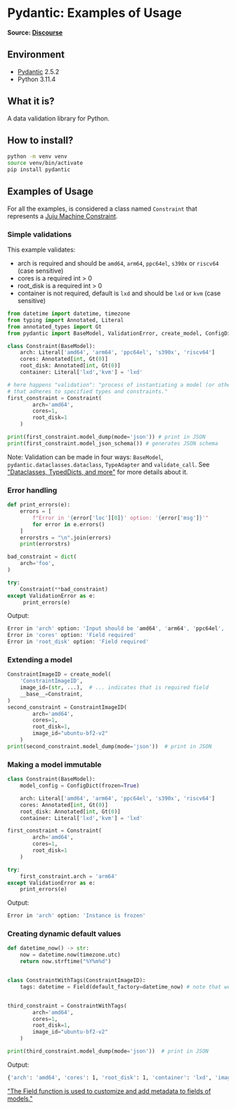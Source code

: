 # Pydantic: Examples of Usage
**Source: [Discourse](https://discourse.canonical.com/t/pydantic-examples-of-usage/2800)**

## Environment
* [Pydantic](https://docs.pydantic.dev/latest/) 2.5.2
* Python 3.11.4

## What it is?
A data validation library for Python.

## How to install?
```bash
python -m venv venv
source venv/bin/activate
pip install pydantic 
```

## Examples of Usage

For all the examples, is considered a class named `Constraint` that represents a [Juju Machine Constraint](https://juju.is/docs/juju/constraint).

### Simple validations

This example validates:
- arch is required and should be `amd64`, `arm64`, `ppc64el`, `s390x` or `riscv64` (case sensitive)
- cores is a required int > 0
- root_disk is a required int > 0
- container is not required, default is `lxd` and should be `lxd` or `kvm` (case sensitive)

```python
from datetime import datetime, timezone
from typing import Annotated, Literal
from annotated_types import Gt
from pydantic import BaseModel, ValidationError, create_model, ConfigDict, Field

class Constraint(BaseModel):
    arch: Literal['amd64', 'arm64', 'ppc64el', 's390x', 'riscv64']
    cores: Annotated[int, Gt(0)]
    root_disk: Annotated[int, Gt(0)]
    container: Literal['lxd','kvm'] = 'lxd'

# here happens "validation": "process of instantiating a model (or other type)
# that adheres to specified types and constraints."
first_constraint = Constraint(
        arch='amd64',
        cores=1,
        root_disk=1
    )

print(first_constraint.model_dump(mode='json')) # print in JSON
print(first_constraint.model_json_schema()) # generates JSON schema
```

Note: Validation can be made in four ways: `BaseModel`, `pydantic.dataclasses.dataclass`, `TypeAdapter` and `validate_call`. See ["Dataclasses, TypedDicts, and more"](https://docs.pydantic.dev/latest/why/#typeddict) for more details about it.

### Error handling

```python
def print_errors(e):
    errors = [
        f"Error in '{error['loc'][0]}' option: '{error['msg']}'"
        for error in e.errors()
    ]
    errorstrs = "\n".join(errors)
    print(errorstrs)

bad_constraint = dict(
    arch='foo',
)

try:
    Constraint(**bad_constraint)
except ValidationError as e:
     print_errors(e)
```

Output:
```bash
Error in 'arch' option: 'Input should be 'amd64', 'arm64', 'ppc64el', 's390x' or 'riscv64''
Error in 'cores' option: 'Field required'
Error in 'root_disk' option: 'Field required'
```

### Extending a model

```python
ConstraintImageID = create_model(
    'ConstraintImageID',
    image_id=(str, ...),  # ... indicates that is required field
    __base__=Constraint,
)
second_constraint = ConstraintImageID(
        arch='amd64',
        cores=1,
        root_disk=1,
        image_id="ubuntu-bf2-v2"
    )
print(second_constraint.model_dump(mode='json'))  # print in JSON
```

### Making a model immutable

```python
class Constraint(BaseModel):
    model_config = ConfigDict(frozen=True)

    arch: Literal['amd64', 'arm64', 'ppc64el', 's390x', 'riscv64']
    cores: Annotated[int, Gt(0)]
    root_disk: Annotated[int, Gt(0)]
    container: Literal['lxd','kvm'] = 'lxd'

first_constraint = Constraint(
        arch='amd64',
        cores=1,
        root_disk=1
    )

try:
    first_constraint.arch = 'arm64'
except ValidationError as e:
    print_errors(e)
```

Output:
```bash
Error in 'arch' option: 'Instance is frozen'
```

### Creating dynamic default values

```python
def datetime_now() -> str:
    now = datetime.now(timezone.utc)
    return now.strftime("%Y%m%d")


class ConstraintWithTags(ConstraintImageID):
    tags: datetime = Field(default_factory=datetime_now) # note that we are using Field now


third_constraint = ConstraintWithTags(
        arch='amd64',
        cores=1,
        root_disk=1,
        image_id="ubuntu-bf2-v2"
    )

print(third_constraint.model_dump(mode='json'))  # print in JSON
```

Output:
```bash
{'arch': 'amd64', 'cores': 1, 'root_disk': 1, 'container': 'lxd', 'image_id': 'ubuntu-bf2-v2', 'tags': '20231206'}
```

["The Field function is used to customize and add metadata to fields of models."](https://docs.pydantic.dev/latest/concepts/fields/)


